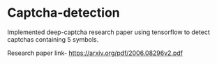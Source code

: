# Captcha-detection
Implemented deep-captcha research paper using tensorflow to detect captchas containing 5 symbols. 

Research paper link- https://arxiv.org/pdf/2006.08296v2.pdf
